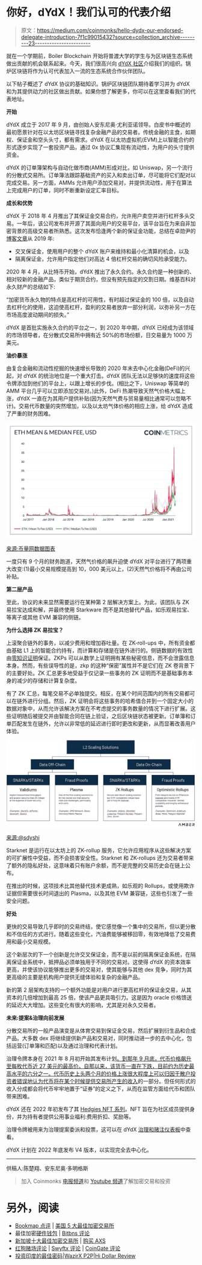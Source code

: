 # 你好，dYdX！我们认可的代表介绍

> 原文：<https://medium.com/coinmonks/hello-dydx-our-endorsed-delegate-introduction-7f1c99015432?source=collection_archive---------23----------------------->

就在一个学期前，Boiler Blockchain 开始将普渡大学的学生与为区块链生态系统做出贡献的机会联系起来。今天，我们很高兴向 [dYdX 社区](https://commonwealth.im/dydx/discussion/3781-endorsed-delegates-profile-and-pitch?comment=18911?comment=18911)介绍我们的组织。锅炉区块链将作为认可代表加入一流的生态系统合作伙伴团队。

以下帖子概述了 dYdX 协议的基础知识。锅炉区块链团队期待着学习并为 dYdX 和为其提供动力的社区做出贡献。如果你想了解更多，你可以在这里查看我们的代表地址。

**开始**

dYdX 成立于 2017 年 9 月，由创始人安东尼奥·尤利亚诺领导。白皮书中概述的最初愿景针对在以太坊区块链寻找复杂金融产品的交易者。传统金融的主食，如期权、保证金和空头头寸，都有需求。dYdX 在以太坊虚拟机(EVM)上以智能合约的形式逐步实现了一套投资产品，通过 0x 协议汇集现有流动性，为用户的头寸提供资金。

dYdX 的订单簿架构与自动化做市商(AMM)形成对比，如 Uniswap，另一个流行的分散式交易所。订单簿法跟踪基础资产的买入和卖出订单，尽可能将它们配对以完成交易。另一方面，AMMs 允许用户添加交易对，并提供流动性，用于在算法上完成用户的订单，同时不断重新设定汇率目标。

**成长和优势**

dYdX 于 2018 年 4 月推出了其保证金交易合约，允许用户卖空并进行杠杆多头交易。一年后，该公司发布并开源了其面向用户的交易平台，该平台旨在为来自非加密背景的高级交易者所熟悉。这次发布恰逢两个新的保证金功能，总结在卓勋尹的[博客文章](/dydxderivatives/dydx-is-live-48df862105c0)从 2019 年:

*   交叉保证金，使用用户的整个 dYdX 账户来维持和最小化清算的机会，以及
*   隔离保证金，允许用户指定他们对高达 4 倍杠杆交易的确切风险承受能力。

2020 年 4 月，从比特币开始，dYdX 推出了永久合约。永久合约是一种创新的、相对较新的金融产品，类似于期货合约，但没有预先指定的交割日期。维基百科对永久财产的总结如下:

“加密货币永久物的特点是高杠杆的可用性，有时超过保证金的 100 倍，以及自动去杠杆化的使用，这迫使高杠杆，盈利的交易者放弃一部分利润，以弥补另一方在市场高度波动期间的损失。”

dYdX 是首批实施永久合约的平台之一，到 2020 年中期，dYdX 已经成为该领域的市场领导者，在分散式交易所中拥有近 50%的市场份额，日交易量为 1000 万美元。

**油价暴涨**

由复合金融和流动性挖掘的快速增长导致的 2020 年末去中心化金融(DeFi)的兴起，对 dYdX 的统治地位是一个重大打击。dYdX 团队无法以足够快的速度将这些令牌添加到他们的平台上，以跟上增长的步伐。(相比之下，Uniswap 等简单的 AMM 平台几乎可以立即添加交易对。)此外，DeFi 热潮导致天然气价格大幅上涨，dYdX 一直在为其用户提供补贴(因为天然气费与贸易量相比通常可以忽略不计)。交易代币数量的突然增加，以及以太坊气体价格的相应上涨，给 dYdX 造成了严重的财务困难。

![](img/1bdc8c33a21c06cf7189e3ba124c4bd9.png)

[来源:币量网数据图表](https://charts.coinmetrics.io/network-data/#928)

一度只有 9 个月的财务跑道，天然气价格的飙升迫使 dYdX 对平台进行了两项重大改变:(1)最小交易规模提高到 10，000 美元以上，(2)天然气价格将不再由公司补贴。

**第二层产品**

至此，协议的未来显然需要运行在某种第 2 层解决方案上。为此，该团队与 ZK 易拉宝达成和解，并最终使用 Starkware 而不是其他替代产品，如乐观易拉宝、等离子或其他 EVM 兼容的侧链。

**为什么选择 ZK 易拉宝？**

上滚聚合链外的事务，以减少费用和增加吞吐量。在 ZK-roll-ups 中，所有资金都由基础 L1 上的智能合约持有，而计算和存储是在链外进行的。侧链数据的有效性由[零知识证明](https://en.wikipedia.org/wiki/Zero-knowledge_proof)保证。ZKPs 可以从数学上证明拥有某些秘密信息，而不会泄露信息本身。然而，有些误导性的是，zkp 的这种“保密”属性并不是它们在 ZK 卷背景下的主要好处。ZK 汇总更多地受益于仅记录一些事务的 ZK 证明而不是基础事务本身的减少的存储和计算复杂度。

有了 ZK 汇总，每笔交易不必单独提交。相反，在某个时间范围内的所有交易都可以在链外进行分组。然后，ZK 证明会将这些事务的哈希值合并到一个固定大小的数据对象中，从而允许该解决方案在不考虑提交的事务数量的情况下进行扩展。这些证明随后被提交并由智能合同在链上验证，之后区块链状态被更新。订单簿和订单匹配发生在链外，允许以非常低的延迟进行即时更改和更新，从而显著改善用户体验。

![](img/fa131f71b3387128f6a3613d6d2c8f35.png)

[来源:@sdyshi](https://twitter.com/sdyshi/status/1476245389837680640/photo/1)

Starknet 是运行在以太坊上的 ZK-rollup 服务，它允许应用程序从这些解决方案的可扩展性中受益，而不会损害安全性。Starknet 和 ZK-rollups 还为交易者带来了额外的隐私好处，这意味着只有账户余额，而不是完整的交易历史会在链上公布。

在推出的时候，这项技术比其他替代技术更成熟，如乐观的 Rollups，或使用欺诈证据但需要很长时间退出的 Plasma，以及其他 EVM 兼容链，这些也引发了一些安全问题。

**好处**

更快的交易导致几乎即时的交易终结，使它感觉像一个集中的交易所，但以更分散和不信任的方式进行。随着这些变化，汽油费能够被移回零，有效地降低了交易费用和最小交易规模。

这个新层次的下一个创新是允许交叉保证金，而不是以前的隔离保证金系统，在隔离保证金系统中，抵押品必须单独用于不同的交易对。这使得 dYdX 的资本效率更高，并使该协议能够推出更多的交易对，使其能够与其他 dex 竞争，同时为其更高级的主要是机构用户提供无缝体验和复杂的金融产品。

新的第 2 层架构支持的一个额外功能是对用户进行更高杠杆的保证金交易，从其资本的几倍增加到最高 25 倍，使该产品更具吸引力。这是因为 oracle 价格馈送的延迟大大增加。这些变化有很大的影响，尤其是对永久交易者。

**未来:提案&治理向前发展**

分散交易所的一般产品演变是从体育交易到保证金交易，然后扩展到衍生品和合成产品。大多数 dex 将继续提供新产品和交易对，同时推动进一步的去中心化，包括运营(订单簿和匹配)以及通过治理和代表计划。

治理令牌本身在 2021 年 8 月初开始其发布计划[。到那年 9 月底，代币价格飙升至每枚代币近 27 美元的最高价。自那以来，该货币一直在下跌，目前约为历史最高水平的六分之一。代币历史上头两个月的价格上涨很大程度上可以归因于散户投资者错误地认为代币将在某个时候](http://messari.io/asset/dydx/profile/launch-and-initial-token-distribution)[提供交易所产生的收入](https://forums.dydx.community/proposal/discussion/1709-is-the-team-thinking-to-share-exchange-revenue-to-stakers/)的一部分。但任何形式的收入分成都会将代币牢牢地置于“证券”的定义之下，从而在监管方面给代币和团队带来困难。

dYdX 还在 2022 年初发布了其 [Hedgies NFT 系列](https://dydx.exchange/blog/introducing-hedgies)。NFT 旨在为社区成员提供身份，并为持有者提供公用事业福利:费用折扣、奖励等。

治理令牌被用来为治理提案委派和投票，这可以在 dYdX [治理和赌注仪表板](https://dydx.community/dashboard)中查看。

dYdX 计划在 2022 年底发布 V4 版本，以实现完全去中心化。

***

供稿人:陈楚翔、安东尼奥·多明格斯

> 加入 Coinmonks [电报频道](https://t.me/coincodecap)和 [Youtube 频道](https://www.youtube.com/c/coinmonks/videos)了解加密交易和投资

# 另外，阅读

*   [Bookmap 点评](https://coincodecap.com/bookmap-review-2021-best-trading-software) | [美国 5 大最佳加密交易所](https://coincodecap.com/crypto-exchange-usa)
*   最佳加密[硬件钱包](/coinmonks/hardware-wallets-dfa1211730c6) | [Bitbns 评论](/coinmonks/bitbns-review-38256a07e161)
*   [新加坡十大最佳加密交易所](https://coincodecap.com/crypto-exchange-in-singapore) | [购买 AXS](https://coincodecap.com/buy-axs-token)
*   [红狗赌场评论](https://coincodecap.com/red-dog-casino-review) | [Swyftx 评论](https://coincodecap.com/swyftx-review) | [CoinGate 评论](https://coincodecap.com/coingate-review)
*   [投资印度的最佳密码](https://coincodecap.com/best-crypto-to-invest-in-india-in-2021)|[WazirX P2P](https://coincodecap.com/wazirx-p2p)|[Hi Dollar Review](https://coincodecap.com/hi-dollar-review)